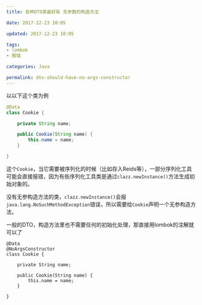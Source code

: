 ```yaml
---
title: 各种DTO类最好有 无参数的构造方法

date: 2017-12-23 10:05

updated: 2017-12-23 10:05

tags:
- lombok
- 报错

categories: Java

permalink: dto-should-have-no-args-constructor
---
```


以以下这个类为例

~~~java
@Data
class Cookie {

    private String name;

    public Cookie(String name) {
        this.name = name;
    }

}
~~~

这个`Cookie`，当它需要被序列化的时候（比如存入Reids等），一部分序列化工具可能会直接报错，因为有些序列化工具类是通过`clazz.newInstance()`方法生成初始对象的。

没有无参构造方法的类，`clazz.newInstance()`会报`java.lang.NoSuchMethodException`错误，所以需要给`Cookie`声明一个无参构造方法。



一般的DTO，构造方法里也不需要任何的初始化处理，那直接用lombok的注解就可以了

~~~
@Data
@NoArgsConstructor
class Cookie {

    private String name;

    public Cookie(String name) {
        this.name = name;
    }

}

~~~


